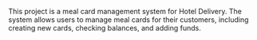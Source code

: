 This project is a meal card management system for Hotel Delivery. The system allows users to manage meal cards for their customers, including creating new cards, checking balances, and adding funds.
